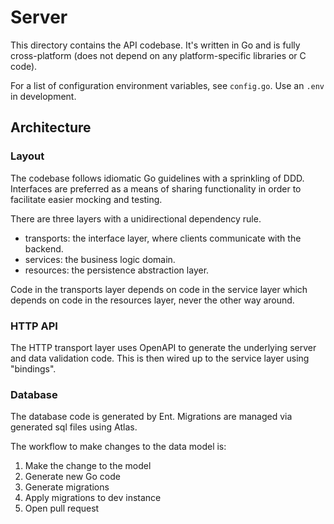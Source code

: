# Server

This directory contains the API codebase. It's written in Go and is fully cross-platform (does not depend on any platform-specific libraries or C code).

For a list of configuration environment variables, see `config.go`. Use an `.env` in development.

## Architecture

### Layout

The codebase follows idiomatic Go guidelines with a sprinkling of DDD. Interfaces are preferred as a means of sharing functionality in order to facilitate easier mocking and testing.

There are three layers with a unidirectional dependency rule.

- transports: the interface layer, where clients communicate with the backend.
- services: the business logic domain.
- resources: the persistence abstraction layer.

Code in the transports layer depends on code in the service layer which depends on code in the resources layer, never the other way around.

### HTTP API

The HTTP transport layer uses OpenAPI to generate the underlying server and data validation code. This is then wired up to the service layer using "bindings".

### Database

The database code is generated by Ent. Migrations are managed via generated sql files using Atlas.

The workflow to make changes to the data model is:

1. Make the change to the model
2. Generate new Go code
3. Generate migrations
4. Apply migrations to dev instance
5. Open pull request
